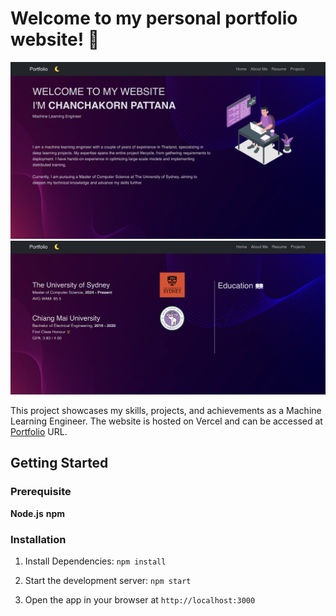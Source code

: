 # Welcome to my personal portfolio website! 🚀
![home](imgs/home.png)
![edu](imgs/edu.png)

This project showcases my skills, projects, and achievements as a Machine Learning Engineer. The website is hosted on Vercel and can be accessed at [Portfolio](http://) URL.


## Getting Started

### Prerequisite

**Node.js** 
**npm**

### Installation
1. Install Dependencies:
`npm install` 

2. Start the development server:
`npm start`

3. Open the app in your browser at 
`http://localhost:3000`
